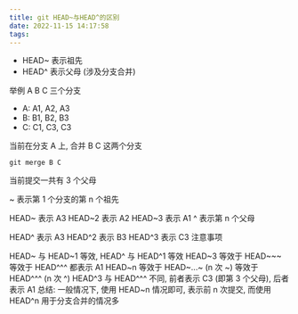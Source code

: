 ```yaml
---
title: git HEAD~与HEAD^的区别
date: 2022-11-15 14:17:58
tags:
---
```


- HEAD~ 表示祖先
- HEAD^ 表示父母 (涉及分支合并)

举例 A B C 三个分支

- A: A1, A2, A3
- B: B1, B2, B3
- C: C1, C3, C3

当前在分支 A 上, 合并 B C 这两个分支

```
git merge B C
```

当前提交一共有 3 个父母

~ 表示第 1 个分支的第 n 个祖先

HEAD~ 表示 A3
HEAD~2 表示 A2
HEAD~3 表示 A1
^ 表示第 n 个父母

HEAD^ 表示 A3
HEAD^2 表示 B3
HEAD^3 表示 C3
注意事项

HEAD~ 与 HEAD~1 等效, HEAD^ 与 HEAD^1 等效
HEAD~3 等效于 HEAD~~~ 等效于 HEAD^^^ 都表示 A1
HEAD~n 等效于 HEAD~...~ (n 次 ~) 等效于 HEAD^^^ (n 次 ^)
HEAD^3 与 HEAD^^^ 不同, 前者表示 C3 (即第 3 个父母), 后者表示 A1
总结:
一般情况下, 使用 HEAD~n 情况即可, 表示前 n 次提交, 而使用 HEAD^n 用于分支合并的情况多
